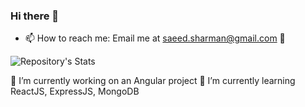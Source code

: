 ### Hi there 👋
- 📫 How to reach me: Email me at saeed.sharman@gmail.com 🙂

<!--
[![Saeed's GitHub stats](https://github-readme-stats.vercel.app/api?username=saeed1989)](https://github.com/saeed1989/github-readme-stats)
-->
![Repository's Stats](https://github-readme-stats.vercel.app/api/top-langs/?username=saeed1989&theme=blue-green)

<!--
[![Visits Badge](https://badges.pufler.dev/visits/saeed1989/saeed1989)](https://github.com/saeed1989)
-->

🔭 I’m currently working on an Angular project
🌱 I’m currently learning ReactJS, ExpressJS, MongoDB
<!--
- 👯 I’m looking to collaborate on ...
- 🤔 I’m looking for help with ...
- 💬 Ask me about ...
- 📫 How to reach me: ...
- 😄 Pronouns: ...
- ⚡ Fun fact: ...
-->
